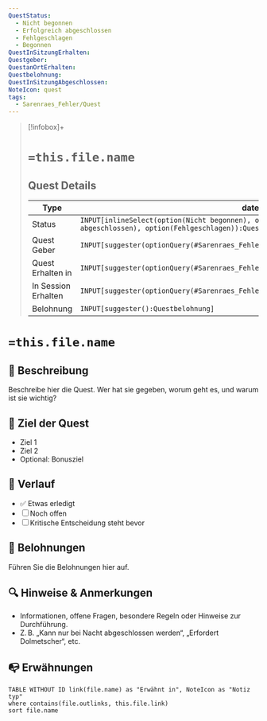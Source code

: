 ```yaml
---
QuestStatus:
  - Nicht begonnen
  - Erfolgreich abgeschlossen
  - Fehlgeschlagen
  - Begonnen
QuestInSitzungErhalten: 
Questgeber: 
QuestanOrtErhalten: 
Questbelohnung: 
QuestInSitzungAbgeschlossen: 
NoteIcon: quest
tags:
  - Sarenraes_Fehler/Quest
---
```

> [!infobox]+
> # `=this.file.name`
> ## Quest Details
> Type |  daten |
>  --- | --- |
> Status | `INPUT[inlineSelect(option(Nicht begonnen), option(Begonnen), option(Erfolgreich abgeschlossen), option(Fehlgeschlagen)):QuestStatus]` |
> Quest Geber | `INPUT[suggester(optionQuery(#Sarenraes_Fehler/Personen/NPC)):Questgeber]` |
> Quest Erhalten in | `INPUT[suggester(optionQuery(#Sarenraes_Fehler/Ort)):QuestOrtErhalten]` |
> In Session Erhalten | `INPUT[suggester(optionQuery(#Sarenraes_Fehler/Session_Journal)):QuestSessionObtained]` |
> Belohnung | `INPUT[suggester():Questbelohnung]` |
# `=this.file.name`
## 📝 Beschreibung
Beschreibe hier die Quest. Wer hat sie gegeben, worum geht es, und warum ist sie wichtig?

## 🎯 Ziel der Quest
- Ziel 1
- Ziel 2
- Optional: Bonusziel

## 🧭 Verlauf
- ✅ Etwas erledigt
- ☐ Noch offen
- ☐ Kritische Entscheidung steht bevor

## 🎁 Belohnungen
Führen Sie die Belohnungen hier auf.

## 🔍 Hinweise & Anmerkungen
- Informationen, offene Fragen, besondere Regeln oder Hinweise zur Durchführung.
- Z. B. „Kann nur bei Nacht abgeschlossen werden“, „Erfordert Dolmetscher“, etc.


## 📭 Erwähnungen 
```dataview
TABLE WITHOUT ID link(file.name) as "Erwähnt in", NoteIcon as "Notiz typ"
where contains(file.outlinks, this.file.link)
sort file.name
```